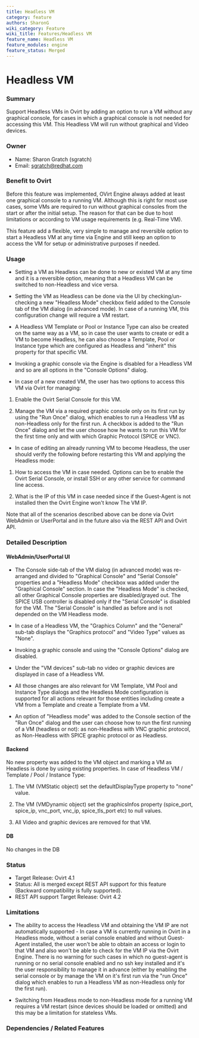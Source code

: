 ```yaml
---
title: Headless VM 
category: feature
authors: SharonG
wiki_category: Feature
wiki_title: Features/Headless VM
feature_name: Headless VM
feature_modules: engine
feature_status: Merged
---
```


# Headless VM

### Summary

Support Headless VMs in Ovirt by adding an option to run a VM without any graphical console, for cases in which a graphical console is not needed for accessing this VM. This Headless VM will run without graphical and Video devices.

### Owner

*   Name: Sharon Gratch (sgratch)
*   Email: <sgratch@redhat.com>

### Benefit to Ovirt

Before this feature was implemented, OVirt Engine always added at least one graphical console to a running VM. Although this is right for most use cases, some VMs are required to run without graphical consoles from the start or after the initial setup. The reason for that can be due to host limitations or according to VM usage requirements (e.g. Real-Time VM).

This feature add a flexible, very simple to manage and reversible option to start a Headless VM at any time via Engine and still keep an option to access the VM for setup or administrative purposes if needed.

### Usage

*   Setting a VM as Headless can be done to new or existed VM at any time and it is a reversible option, meaning that a Headless VM can be switched to non-Headless and vice versa.

*   Setting the VM as Headless can be done via the UI by checking/un-checking a new "Headless Mode" checkbox field added to the Console tab of the VM dialog (in advanced mode). In case of a running VM, this configuration change will require a VM restart. 

*   A Headless VM Template or Pool or Instance Type can also be created on the same way as a VM, so in case the user wants to create or edit a VM to become Headless, he can also choose a Template, Pool or Instance type which are configured as Headless and "inherit" this property for that specific VM.

*   Invoking a graphic console via the Engine is disabled for a Headless VM and so are all options in the "Console Options" dialog.

*   In case of a new created VM, the user has two options to access this VM via Ovirt for managing:

  1. Enable the Ovirt Serial Console for this VM.

  2. Manage the VM via a required graphic console only on its first run by using the "Run Once" dialog, which enables 
     to run a Headless VM as non-Headless only for the first run. 
     A checkbox is added to the "Run Once" dialog and let the user choose how he wants to run this VM for the first 
     time only and with which Graphic Protocol (SPICE or VNC).  

*   In case of editing an already running VM to become Headless, the user should verify the following before restarting this VM and applying the Headless mode:

  1. How to access the VM in case needed. Options can be to enable the Ovirt Serial Console, or install SSH or any 
     other service for command line access.

  2. What is the IP of this VM in case needed since if the Guest-Agent is not installed then the Ovirt Engine won't 
     know The VM IP.

Note that all of the scenarios described above can be done via Ovirt WebAdmin or UserPortal and in the future also via the REST API and Ovirt API.

### Detailed Description

#### WebAdmin/UserPortal UI

*   The Console side-tab of the VM dialog (in advanced mode) was re-arranged and divided to "Graphical Console" and "Serial Console" properties and a "Headless Mode" checkbox was added under the "Graphical Console" section. In case the "Headless Mode" is checked, all other Graphical Console properties are disabled/grayed out. The SPICE USB controller is disabled only if the "Serial Console" is disabled for the VM. The "Serial Console" is handled as before and is not depended on the VM Headless mode.

*   In case of a Headless VM, the "Graphics Column" and the "General" sub-tab displays the "Graphics protocol" and "Video Type" values as "None". 

*   Invoking a graphic console and using the "Console Options" dialog are disabled.

*   Under the "VM devices" sub-tab no video or graphic devices are displayed in case of a Headless VM.

*   All those changes are also relevant for VM Template, VM Pool and Instance Type dialogs and the Headless Mode configuration is supported for all actions relevant for those entities including create a VM from a Template and create a Template from a VM.

*   An option of "Headless mode" was added to the Console section of the "Run Once" dialog and the user can choose how to run the first running of a VM (headless or not): as non-Headless with VNC graphic protocol, as Non-Headless with SPICE graphic protocol or as Headless.

#### Backend

No new property was added to the VM object and marking a VM as Headless is done by using existing properties. 
In case of Headless VM / Template / Pool / Instance Type:

1. The VM (VMStatic object) set the defaultDisplayType property to "none" value.

2. The VM (VMDynamic object) set the graphicsInfos property (spice_port, spice_ip, vnc_port, vnc_ip, spice_tls_port etc) to null values.

3. All Video and graphic devices are removed for that VM.

#### DB

No changes in the DB

### Status

*   Target Release: Ovirt 4.1
*   Status: All is merged except REST API support for this feature (Backward compatibility is fully supported).
*   REST API support Target Release: Ovirt 4.2

### Limitations

*   The ability to access the Headless VM and obtaining the VM IP are not automatically supported -
In case a VM is currently running in Ovirt in a Headless mode, without a serial console enabled and without Guest-Agent installed, the user won't be able to obtain an access or login to that VM and also won't be able to check for the VM IP via the Ovirt Engine. 
There is no warning for such cases in which no guest-agent is running or no serial console enabled and no ssh key installed and it's the user responsibility to manage it in advance (either by enabling the serial console or by manage the VM on it's first run via the "run Once" dialog which enables to run a Headless VM as non-Headless only for the first run).

*   Switching from Headless mode to non-Headless mode for a running VM requires a VM restart (since devices should be loaded or omitted) and this may be a limitation for stateless VMs.

### Dependencies / Related Features

